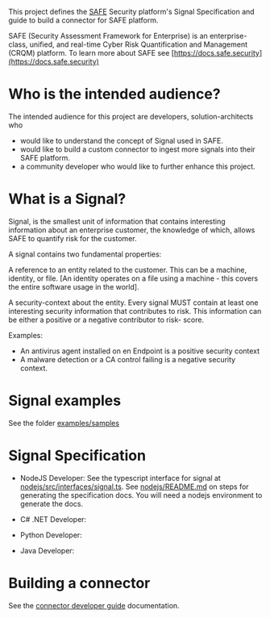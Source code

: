 This project defines the [SAFE](https://safe.security) Security platform's Signal Specification and guide to build a connector for SAFE platform. 

SAFE (Security Assessment Framework for Enterprise) is an enterprise-class, unified, and real-time Cyber Risk Quantification and Management (CRQM) platform. To learn more about SAFE see [https://docs.safe.security](https://docs.safe.security)

# Who is the intended audience?
The intended audience for this project are developers, solution-architects who
- would like to understand the concept of Signal used in SAFE.
- would like to build a custom connector to ingest more signals into their SAFE platform.
- a community developer who would like to further enhance this project.

# What is a Signal?
Signal, is the smallest unit of information that contains interesting information about an enterprise customer, the knowledge of which, allows SAFE to quantify risk for the customer.

A signal contains two fundamental properties:

A reference to an entity related to the customer. This can be a machine, identity, or file. [An identity operates on a file using a machine - this covers the entire software usage in the world]. 

A security-context about the entity. Every signal MUST contain at least one interesting security information that contributes to risk. This information can be either a positive or a negative contributor to risk- score.

Examples:
- An antivirus agent installed on en Endpoint is a positive security context
- A malware detection or a CA control failing is a negative security context.



# Signal examples
See the folder [examples/samples](/examples/samples/)

# Signal Specification
- NodeJS Developer: See the typescript interface for signal at [nodejs/src/interfaces/signal.ts](nodejs/src/interfaces/signal.ts). See [nodejs/README.md](nodejs/README.md) on steps for generating the specification docs. You will need a nodejs environment to generate the docs.

- C# .NET Developer: 

- Python Developer: 

- Java Developer: 

# Building a connector
See the [connector developer guide](/developer-guide.md) documentation. 
